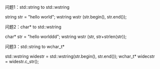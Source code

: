 问题1：std::string to std::wstring

  string str = "hello world";
  wstring wstr (str.begin(), str.end());
  
问题2：char* to std::wstring
  
  char* str = "hello worlddd";
  wstring wstr (str, str+strlen(str));
  
问题3：std::string to wchar_t*

  std::wstring widestr = std::wstring(str.begin(), str.end());
  wchar_t* widecstr = widestr.c_str();
  

  
